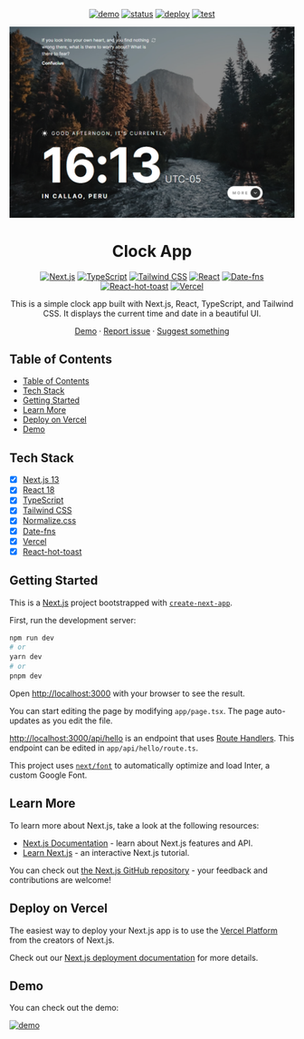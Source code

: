 [demo]: https://img.shields.io/badge/🚀%20Live%20Demo-000000?style=for-the-badge&&logoColor=white&color=0a6bdb
[status-link]: https://github.com/wrujel/monitor-repos
[tests-link]: https://github.com/wrujel/monitor-tests

[demo-link]: https://clock-app-wrujel.vercel.app/
[status]: https://img.shields.io/endpoint?url=https%3A%2F%2Fraw.githubusercontent.com%2Fwrujel%2Fmonitor-repos%2Fmain%2Fdata%2Fclock-app.json
[deploy]: https://img.shields.io/github/deployments/wrujel/clock-app/production?style=for-the-badge&label=Deploy
[tests]: https://img.shields.io/endpoint?url=https%3A%2F%2Fraw.githubusercontent.com%2Fwrujel%2Fmonitor-tests%2Fmain%2Fdata%2Fclock-app.json

<div align='center'>

  [![demo][demo]][demo-link]
  [![status][status]][status-link]
  [![deploy][deploy]](/)
  [![test][tests]][tests-link]

</div>

<div align='center'>
  <a href='/'>
    <img
      src='/public/screenshot.png'
      alt='Screenshot of the app'
    />
  </a>
</div>

<div align="center">
  <h1>Clock App</h1>
</div>

<div align="center">
  
  [![Next.js][nextjs]][nextjs-link]
  [![TypeScript][typescript]][typescript-link]
  [![Tailwind CSS][tailwindcss]][tailwindcss-link]
  [![React][react]][react-link]
  [![Date-fns][date-fns]][date-fns-link]
  [![React-hot-toast][react-hot-toast]][react-hot-toast-link]
  [![Vercel][vercel]][vercel-link]

</div>

<div align='center'>
  This is a simple clock app built with Next.js, React, TypeScript, and Tailwind CSS. It displays the current time and date in a beautiful UI.

  [Demo](https://clock-app-wrujel.vercel.app/) · [Report issue](/issues) · [Suggest something](/issues)
</div>

## Table of Contents
- [Table of Contents](#table-of-contents)
- [Tech Stack](#tech-stack)
- [Getting Started](#getting-started)
- [Learn More](#learn-more)
- [Deploy on Vercel](#deploy-on-vercel)
- [Demo](#demo)

## Tech Stack

- [x] [Next.js 13](https://nextjs.org/) 
- [x] [React 18](https://reactjs.org/)   
- [x] [TypeScript](https://www.typescriptlang.org/)
- [x] [Tailwind CSS](https://tailwindcss.com/)
- [x] [Normalize.css](https://necolas.github.io/normalize.css/)
- [x] [Date-fns](https://date-fns.org/)    
- [x] [Vercel](https://vercel.com/)
- [x] [React-hot-toast](https://react-hot-toast.com/)

## Getting Started

This is a [Next.js](https://nextjs.org/) project bootstrapped with [`create-next-app`](https://github.com/vercel/next.js/tree/canary/packages/create-next-app).

First, run the development server:

```bash
npm run dev
# or
yarn dev
# or
pnpm dev
```

Open [http://localhost:3000](http://localhost:3000) with your browser to see the result.

You can start editing the page by modifying `app/page.tsx`. The page auto-updates as you edit the file.

[http://localhost:3000/api/hello](http://localhost:3000/api/hello) is an endpoint that uses [Route Handlers](https://beta.nextjs.org/docs/routing/route-handlers). This endpoint can be edited in `app/api/hello/route.ts`.

This project uses [`next/font`](https://nextjs.org/docs/basic-features/font-optimization) to automatically optimize and load Inter, a custom Google Font.

## Learn More

To learn more about Next.js, take a look at the following resources:

- [Next.js Documentation](https://nextjs.org/docs) - learn about Next.js features and API.
- [Learn Next.js](https://nextjs.org/learn) - an interactive Next.js tutorial.

You can check out [the Next.js GitHub repository](https://github.com/vercel/next.js/) - your feedback and contributions are welcome!

## Deploy on Vercel

The easiest way to deploy your Next.js app is to use the [Vercel Platform](https://vercel.com/new?utm_medium=default-template&filter=next.js&utm_source=create-next-app&utm_campaign=create-next-app-readme) from the creators of Next.js.

Check out our [Next.js deployment documentation](https://nextjs.org/docs/deployment) for more details.

## Demo

You can check out the demo:

[![demo][demo]][demo-link]


<!-- Badges -->
[nextjs]: https://img.shields.io/badge/Next.js-black?style=for-the-badge&logo=next.js
[typescript]: https://img.shields.io/badge/Typescript-007ACC?style=for-the-badge&logo=typescript&logoColor=white&color=blue
[tailwindcss]: https://img.shields.io/badge/Tailwind%20CSS-38B2AC?style=for-the-badge&logo=tailwind-css&logoColor=white
[react]: https://img.shields.io/badge/React-20232A?style=for-the-badge&logo=react&logoColor=61DAFB
[lodash]: https://img.shields.io/badge/Lodash-2A2A2A?style=for-the-badge&logo=lodash
[next-auth]: https://img.shields.io/badge/Next--Auth-black?style=for-the-badge&logo=next.js
[prisma]: https://img.shields.io/badge/Prisma-2D3748?style=for-the-badge&logo=prisma&logoColor=white
[axios]: https://img.shields.io/badge/Axios-671ddf?style=for-the-badge&logo=axios&logoColor=white
[react-icons]: https://img.shields.io/badge/React--Icons-20232A?style=for-the-badge&logo=react&logoColor=61DAFB
[swr]: https://img.shields.io/badge/SWR-black?style=for-the-badge&logo=next.js
[zustand]: https://img.shields.io/badge/Zustand-2A2A2A?style=for-the-badge&logo=npm
[react-player]: https://img.shields.io/badge/React--Player-2A2A2A?style=for-the-badge&logo=npm
[mongodb]: https://img.shields.io/badge/MongoDB-47A248?style=for-the-badge&logo=mongodb&logoColor=white
[vercel]: https://img.shields.io/badge/Vercel-000000?style=for-the-badge&logo=vercel&logoColor=white
[html]: https://img.shields.io/badge/HTML5-E34F26?style=for-the-badge&logo=html5&logoColor=white
[css]: https://img.shields.io/badge/CSS3-1572B6?style=for-the-badge&logo=css3&logoColor=white
[javascript]: https://img.shields.io/badge/JavaScript-323330?style=for-the-badge&logo=javascript&logoColor=F7DF1E
[netlify]: https://img.shields.io/badge/Netlify-00C7B7?style=for-the-badge&logo=netlify&logoColor=white
[vite]: https://img.shields.io/badge/Vite-646CFF?style=for-the-badge&logo=vite&logoColor=white
[astro]: https://img.shields.io/badge/Astro-0C1222?style=for-the-badge&logo=astro&logoColor=FDFDFE
[express]: https://img.shields.io/badge/Express%20js-000000?style=for-the-badge&logo=express&logoColor=white
[mongoose]: https://img.shields.io/badge/Mongoose-2A2A2A?style=for-the-badge&logo=mongoose&logoColor=white
[angular]: https://img.shields.io/badge/Angular-DD0031?style=for-the-badge&logo=angular&logoColor=white
[angular-material]: https://img.shields.io/badge/Angular%20Material-DD0031?style=for-the-badge&logo=angular&logoColor=white
[nodejs]: https://img.shields.io/badge/Node.js-339933?style=for-the-badge&logo=node.js&logoColor=white
[netsjs]: https://img.shields.io/badge/NestJS-E0234E?style=for-the-badge&logo=nestjs&logoColor=white
[swagger]: https://img.shields.io/badge/Swagger-85EA2D?style=for-the-badge&logo=swagger&logoColor=black
[jest]: https://img.shields.io/badge/Jest-C21325?style=for-the-badge&logo=jest&logoColor=white
[react-hot-toast]: https://img.shields.io/badge/React--Hot--Toast-2A2A2A?style=for-the-badge&logo=npm&logoColor=white
[github-api]: https://img.shields.io/badge/Github%20API-181717?style=for-the-badge&logo=github&logoColor=white
[date-fns]: https://img.shields.io/badge/Date--fns-F7841B?style=for-the-badge&logo=date-fns&logoColor=white
[django]: https://img.shields.io/badge/Django-092E20?style=for-the-badge&logo=django&logoColor=green
[django-rest-framework]: https://img.shields.io/badge/django%20rest-092E20?style=for-the-badge&logo=django&logoColor=green
[coreapi]: https://img.shields.io/badge/Coreapi-2A2A2A.svg?style=for-the-badge&logo=npm
[bcrypt]: https://img.shields.io/badge/Bcrypt-2A2A2A?style=for-the-badge&logo=npm&logoColor=white
[recharts]: https://img.shields.io/badge/Recharts-20232A?style=for-the-badge&logo=react&logoColor=61DAFB
[use-debounce]: https://img.shields.io/badge/Use--Debounce-2A2A2A?style=for-the-badge&logo=npm&logoColor=white
[framer-motion]: https://img.shields.io/badge/Framer%20Motion-2A2A2A?style=for-the-badge&logo=npm&logoColor=white
[tsparticles]: https://img.shields.io/badge/Tsparticles-2A2A2A?style=for-the-badge&logo=npm&logoColor=white
[swiper]: https://img.shields.io/badge/Swiper-6332D2?style=for-the-badge&logo=swiper&logoColor=white
[react-countup]: https://img.shields.io/badge/React%20Countup-20232A?style=for-the-badge&logo=react&logoColor=61DAFB
[cloudinary]: https://img.shields.io/badge/Cloudinary-4285F4?style=for-the-badge&logo=cloudinary&logoColor=white
[query-string]: https://img.shields.io/badge/Query%20String-2A2A2A?style=for-the-badge&logo=npm&logoColor=white
[react-date-range]: https://img.shields.io/badge/React%20Date%20Range-2A2A2A?style=for-the-badge&logo=npm&logoColor=white
[react-hook-form]: https://img.shields.io/badge/React%20Hook%20Form-20232A?style=for-the-badge&logo=react&logoColor=61DAFB
[react-spinners]: https://img.shields.io/badge/React%20spinners-2A2A2A?style=for-the-badge&logo=npm&logoColor=white
[world-countries-data]: https://img.shields.io/badge/World%20countries%20data-2A2A2A?style=for-the-badge&logo=npm&logoColor=white
[react-leaflet]: https://img.shields.io/badge/React%20Leaflet-2A2A2A?style=for-the-badge&logo=npm&logoColor=white
[react-select]: https://img.shields.io/badge/React%20Select-2A2A2A?style=for-the-badge&logo=npm&logoColor=white

<!-- Badges links -->
[nextjs-link]: https://nextjs.org/
[typescript-link]: https://www.typescriptlang.org/
[tailwindcss-link]: https://tailwindcss.com/
[react-link]: https://reactjs.org/
[lodash-link]: https://lodash.com/
[next-auth-link]: https://next-auth.js.org/
[prisma-link]: https://www.prisma.io/
[axios-link]: https://axios-http.com/
[react-icons-link]: https://react-icons.github.io/react-icons/
[swr-link]: https://swr.vercel.app/
[zustand-link]: https://zustand.surge.sh/
[react-player-link]: https://www.npmjs.com/package/react-player
[mongodb-link]: https://www.mongodb.com/
[vercel-link]: https://vercel.com/
[html-link]: https://developer.mozilla.org/en-US/docs/Web/HTML
[css-link]: https://developer.mozilla.org/en-US/docs/Web/CSS
[javascript-link]: https://developer.mozilla.org/en-US/docs/Web/JavaScript
[netlify-link]: https://www.netlify.com/
[vite-link]: https://vitejs.dev/
[astro-link]: https://astro.build/
[express-link]: https://expressjs.com/
[mongoose-link]: https://mongoosejs.com/
[angular-link]: https://angular.io/
[angular-material-link]: https://material.angular.io/
[nodejs-link]: https://nodejs.org/en/
[netsjs-link]: https://nestjs.com/
[swagger-link]: https://swagger.io/
[jest-link]: https://jestjs.io/
[react-hot-toast-link]: https://react-hot-toast.com/
[github-api-link]: https://docs.github.com/en/rest
[date-fns-link]: https://date-fns.org/
